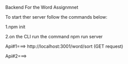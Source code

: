 Backend For the Word Assignmnet

To start ther server follow the commands below:

1.npm init

2.on the CLI run the command npm run server

Api#1===> http://localhost:3001/word/sort (GET request)

Api#2===>
